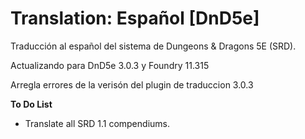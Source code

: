 # Translation: Español [DnD5e]

Traducción al español del sistema de Dungeons & Dragons 5E (SRD).

Actualizando para DnD5e 3.0.3 y Foundry 11.315

Arregla errores de la verisón del plugin de traduccion 3.0.3

**To Do List**
- Translate all SRD 1.1 compendiums.